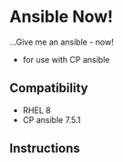 # Ansible Now!

...Give me an ansible - now!

* for use with CP ansible

## Compatibility
* RHEL 8
* CP ansible 7.5.1

## Instructions

```shell

```
